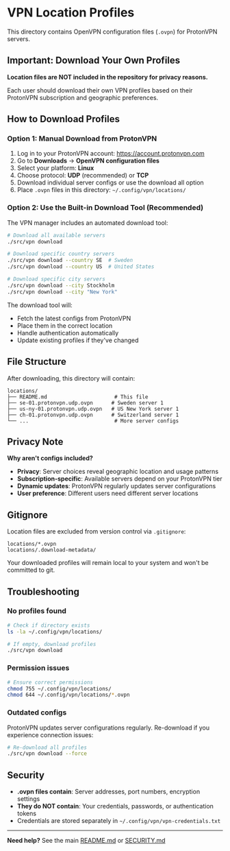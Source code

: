 # VPN Location Profiles

This directory contains OpenVPN configuration files (`.ovpn`) for ProtonVPN servers.

## Important: Download Your Own Profiles

**Location files are NOT included in the repository for privacy reasons.**

Each user should download their own VPN profiles based on their ProtonVPN subscription and geographic preferences.

## How to Download Profiles

### Option 1: Manual Download from ProtonVPN

1. Log in to your ProtonVPN account: https://account.protonvpn.com
2. Go to **Downloads** → **OpenVPN configuration files**
3. Select your platform: **Linux**
4. Choose protocol: **UDP** (recommended) or **TCP**
5. Download individual server configs or use the download all option
6. Place `.ovpn` files in this directory: `~/.config/vpn/locations/`

### Option 2: Use the Built-in Download Tool (Recommended)

The VPN manager includes an automated download tool:

```bash
# Download all available servers
./src/vpn download

# Download specific country servers
./src/vpn download --country SE  # Sweden
./src/vpn download --country US  # United States

# Download specific city servers
./src/vpn download --city Stockholm
./src/vpn download --city "New York"
```

The download tool will:
- Fetch the latest configs from ProtonVPN
- Place them in the correct location
- Handle authentication automatically
- Update existing profiles if they've changed

## File Structure

After downloading, this directory will contain:

```
locations/
├── README.md                      # This file
├── se-01.protonvpn.udp.ovpn      # Sweden server 1
├── us-ny-01.protonvpn.udp.ovpn   # US New York server 1
├── ch-01.protonvpn.udp.ovpn      # Switzerland server 1
└── ...                            # More server configs
```

## Privacy Note

**Why aren't configs included?**

- **Privacy**: Server choices reveal geographic location and usage patterns
- **Subscription-specific**: Available servers depend on your ProtonVPN tier
- **Dynamic updates**: ProtonVPN regularly updates server configurations
- **User preference**: Different users need different server locations

## Gitignore

Location files are excluded from version control via `.gitignore`:

```gitignore
locations/*.ovpn
locations/.download-metadata/
```

Your downloaded profiles will remain local to your system and won't be committed to git.

## Troubleshooting

### No profiles found

```bash
# Check if directory exists
ls -la ~/.config/vpn/locations/

# If empty, download profiles
./src/vpn download
```

### Permission issues

```bash
# Ensure correct permissions
chmod 755 ~/.config/vpn/locations/
chmod 644 ~/.config/vpn/locations/*.ovpn
```

### Outdated configs

ProtonVPN updates server configurations regularly. Re-download if you experience connection issues:

```bash
# Re-download all profiles
./src/vpn download --force
```

## Security

- **.ovpn files contain**: Server addresses, port numbers, encryption settings
- **They do NOT contain**: Your credentials, passwords, or authentication tokens
- Credentials are stored separately in `~/.config/vpn/vpn-credentials.txt`

---

**Need help?** See the main [README.md](../README.md) or [SECURITY.md](../SECURITY.md)
